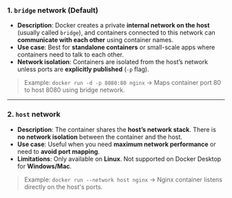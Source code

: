 ### **1. `bridge` network (Default)**

* **Description**:
  Docker creates a private **internal network on the host** (usually called `bridge`), and containers connected to this network can **communicate with each other** using container names.
* **Use case**:
  Best for **standalone containers** or small-scale apps where containers need to talk to each other.
* **Network isolation**:
  Containers are isolated from the host’s network unless ports are **explicitly published** (`-p` flag).

>  Example: `docker run -d -p 8080:80 nginx`
> → Maps container port 80 to host 8080 using bridge network.

---

### **2. `host` network**

* **Description**:
  The container shares the **host’s network stack**. There is **no network isolation** between the container and the host.
* **Use case**:
  Useful when you need **maximum network performance** or need to **avoid port mapping**.
* **Limitations**:
  Only available on **Linux**. Not supported on Docker Desktop for **Windows/Mac**.

> Example: `docker run --network host nginx`
> → Nginx container listens directly on the host's ports.

